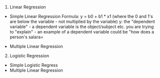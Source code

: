 <!-- Types of Regressions --> 

1. Linear Regression 
  - Simple Linear Regression
    Formula: y = b0 + b1 * x1 (where the 0 and 1's are below the variable - not multiplied by the variable)
      y: the "dependent variable" - a dependent variable is the object/subject etc. you are trying to "explain" 
        - an example of a dependent variable could be "how does a person's salara=
    
  - Multiple Linear Regression

2. Logistic Regression 
  - Simple Logistic Regress
  - Multiple Linear Regression